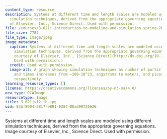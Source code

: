 ```yaml
---
content_type: resource
description: Systems at different time and length scales are modeled using different
  simulation techniques, derived from the appropriate governing equations. Image courtesy
  of Elsevier, Inc., Science Direct. Used with permission.
file: /courses/3-021j-introduction-to-modeling-and-simulation-spring-2012/83bf89042817e891038400ad99726626_3-021js12-th.jpg
file_size: 7784
file_type: image/jpeg
image_metadata:
  caption: Systems at different time and length scales are modeled using different
    simulation techniques, derived from the appropriate governing equations. (Image
    courtesy of Elsevier, Inc., [Science Direct](http://dx.doi.org/10.1016/S1369-7021(07)70208-0).
    Used with permission.)
  credit: Used with permission.
  image-alt: A graph showing simulation techniques as number of particles, lengths,
    and times increases from ~100-10^23, angstroms to meters, and picoseconds to seconds,
    respectively.
learning_resource_types: []
license: https://creativecommons.org/licenses/by-nc-sa/4.0/
ocw_type: OCWImage
resourcetype: Image
title: 3-021js12-th.jpg
uid: 83bf8904-2817-e891-0384-00ad99726626
---
```

Systems at different time and length scales are modeled using different simulation techniques, derived from the appropriate governing equations. Image courtesy of Elsevier, Inc., Science Direct. Used with permission.